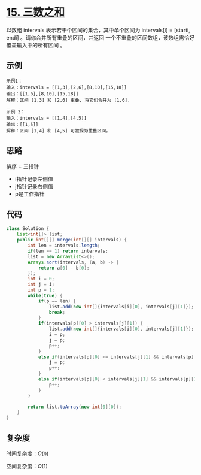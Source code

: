 # [15. 三数之和](https://leetcode-cn.com/problems/3sum/)

以数组 intervals 表示若干个区间的集合，其中单个区间为 intervals[i] = [starti, endi] 。请你合并所有重叠的区间，并返回 一个不重叠的区间数组，该数组需恰好覆盖输入中的所有区间 。

## 示例

```
示例1：
输入：intervals = [[1,3],[2,6],[8,10],[15,18]]
输出：[[1,6],[8,10],[15,18]]
解释：区间 [1,3] 和 [2,6] 重叠, 将它们合并为 [1,6].

示例 2：
输入：intervals = [[1,4],[4,5]]
输出：[[1,5]]
解释：区间 [1,4] 和 [4,5] 可被视为重叠区间。
```

## 思路

排序 + 三指针

- i指针记录左侧值
- j指针记录右侧值
- p是工作指针

## 代码

```java
class Solution {
    List<int[]> list;
    public int[][] merge(int[][] intervals) {
        int len = intervals.length;
        if(len == 1) return intervals;
        list = new ArrayList<>();
        Arrays.sort(intervals, (a, b) -> {
            return a[0] - b[0];
        });
        int i = 0;
        int j = i;
        int p = 1;
        while(true) {
            if(p == len) {
                list.add(new int[]{intervals[i][0], intervals[j][1]});
                break;
            }
            if(intervals[p][0] > intervals[j][1]) {
                list.add(new int[]{intervals[i][0], intervals[j][1]});
                i = p;
                j = p;
                p++;
            }
            else if(intervals[p][0] <= intervals[j][1] && intervals[p][1] >= intervals[j][1]) {
                j = p;
                p++;
            }
            else if(intervals[p][0] < intervals[j][1] && intervals[p][1] < intervals[j][1]) {
                p++;
            }
        }

        return list.toArray(new int[0][0]);
    }
}
```



## 复杂度

时间复杂度：$O(n)$

空间复杂度：$O(1)$

